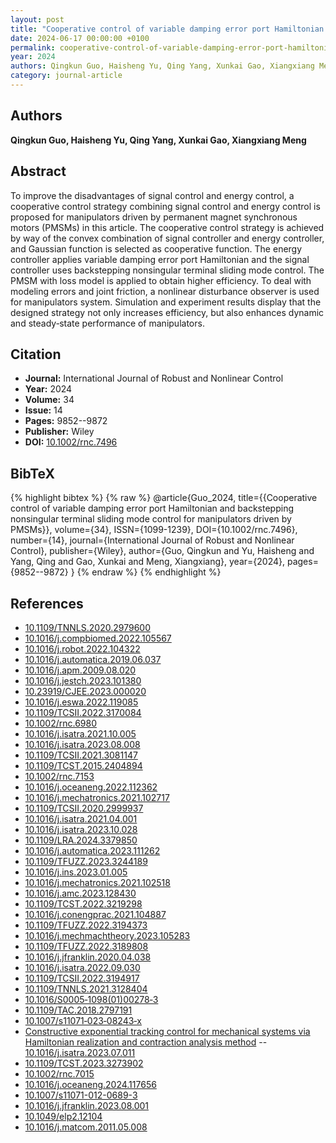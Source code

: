 ```yaml
---
layout: post
title: "Cooperative control of variable damping error port Hamiltonian and backstepping nonsingular terminal sliding mode control for manipulators driven by PMSMs"
date: 2024-06-17 00:00:00 +0100
permalink: cooperative-control-of-variable-damping-error-port-hamiltonian-and-backstepping-nonsingular-terminal-sliding-mode-control-for-manipulators-driven-by-pmsms
year: 2024
authors: Qingkun Guo, Haisheng Yu, Qing Yang, Xunkai Gao, Xiangxiang Meng
category: journal-article
---
```

 
## Authors
**Qingkun Guo, Haisheng Yu, Qing Yang, Xunkai Gao, Xiangxiang Meng**
 
## Abstract
To improve the disadvantages of signal control and energy control, a cooperative control strategy combining signal control and energy control is proposed for manipulators driven by permanent magnet synchronous motors (PMSMs) in this article. The cooperative control strategy is achieved by way of the convex combination of signal controller and energy controller, and Gaussian function is selected as cooperative function. The energy controller applies variable damping error port Hamiltonian and the signal controller uses backstepping nonsingular terminal sliding mode control. The PMSM with loss model is applied to obtain higher efficiency. To deal with modeling errors and joint friction, a nonlinear disturbance observer is used for manipulators system. Simulation and experiment results display that the designed strategy not only increases efficiency, but also enhances dynamic and steady‐state performance of manipulators.
 
## Citation
- **Journal:** International Journal of Robust and Nonlinear Control
- **Year:** 2024
- **Volume:** 34
- **Issue:** 14
- **Pages:** 9852--9872
- **Publisher:** Wiley
- **DOI:** [10.1002/rnc.7496](https://doi.org/10.1002/rnc.7496)
 
## BibTeX
{% highlight bibtex %}
{% raw %}
@article{Guo_2024,
  title={{Cooperative control of variable damping error port Hamiltonian and backstepping nonsingular terminal sliding mode control for manipulators driven by PMSMs}},
  volume={34},
  ISSN={1099-1239},
  DOI={10.1002/rnc.7496},
  number={14},
  journal={International Journal of Robust and Nonlinear Control},
  publisher={Wiley},
  author={Guo, Qingkun and Yu, Haisheng and Yang, Qing and Gao, Xunkai and Meng, Xiangxiang},
  year={2024},
  pages={9852--9872}
}
{% endraw %}
{% endhighlight %}
 
## References
- [10.1109/TNNLS.2020.2979600](https://doi.org/10.1109/TNNLS.2020.2979600)
- [10.1016/j.compbiomed.2022.105567](https://doi.org/10.1016/j.compbiomed.2022.105567)
- [10.1016/j.robot.2022.104322](https://doi.org/10.1016/j.robot.2022.104322)
- [10.1016/j.automatica.2019.06.037](https://doi.org/10.1016/j.automatica.2019.06.037)
- [10.1016/j.apm.2009.08.020](https://doi.org/10.1016/j.apm.2009.08.020)
- [10.1016/j.jestch.2023.101380](https://doi.org/10.1016/j.jestch.2023.101380)
- [10.23919/CJEE.2023.000020](https://doi.org/10.23919/CJEE.2023.000020)
- [10.1016/j.eswa.2022.119085](https://doi.org/10.1016/j.eswa.2022.119085)
- [10.1109/TCSII.2022.3170084](https://doi.org/10.1109/TCSII.2022.3170084)
- [10.1002/rnc.6980](https://doi.org/10.1002/rnc.6980)
- [10.1016/j.isatra.2021.10.005](https://doi.org/10.1016/j.isatra.2021.10.005)
- [10.1016/j.isatra.2023.08.008](https://doi.org/10.1016/j.isatra.2023.08.008)
- [10.1109/TCSII.2021.3081147](https://doi.org/10.1109/TCSII.2021.3081147)
- [10.1109/TCST.2015.2404894](https://doi.org/10.1109/TCST.2015.2404894)
- [10.1002/rnc.7153](https://doi.org/10.1002/rnc.7153)
- [10.1016/j.oceaneng.2022.112362](https://doi.org/10.1016/j.oceaneng.2022.112362)
- [10.1016/j.mechatronics.2021.102717](https://doi.org/10.1016/j.mechatronics.2021.102717)
- [10.1109/TCSII.2020.2999937](https://doi.org/10.1109/TCSII.2020.2999937)
- [10.1016/j.isatra.2021.04.001](https://doi.org/10.1016/j.isatra.2021.04.001)
- [10.1016/j.isatra.2023.10.028](https://doi.org/10.1016/j.isatra.2023.10.028)
- [10.1109/LRA.2024.3379850](https://doi.org/10.1109/LRA.2024.3379850)
- [10.1016/j.automatica.2023.111262](https://doi.org/10.1016/j.automatica.2023.111262)
- [10.1109/TFUZZ.2023.3244189](https://doi.org/10.1109/TFUZZ.2023.3244189)
- [10.1016/j.ins.2023.01.005](https://doi.org/10.1016/j.ins.2023.01.005)
- [10.1016/j.mechatronics.2021.102518](https://doi.org/10.1016/j.mechatronics.2021.102518)
- [10.1016/j.amc.2023.128430](https://doi.org/10.1016/j.amc.2023.128430)
- [10.1109/TCST.2022.3219298](https://doi.org/10.1109/TCST.2022.3219298)
- [10.1016/j.conengprac.2021.104887](https://doi.org/10.1016/j.conengprac.2021.104887)
- [10.1109/TFUZZ.2022.3194373](https://doi.org/10.1109/TFUZZ.2022.3194373)
- [10.1016/j.mechmachtheory.2023.105283](https://doi.org/10.1016/j.mechmachtheory.2023.105283)
- [10.1109/TFUZZ.2022.3189808](https://doi.org/10.1109/TFUZZ.2022.3189808)
- [10.1016/j.jfranklin.2020.04.038](https://doi.org/10.1016/j.jfranklin.2020.04.038)
- [10.1016/j.isatra.2022.09.030](https://doi.org/10.1016/j.isatra.2022.09.030)
- [10.1109/TCSII.2022.3194917](https://doi.org/10.1109/TCSII.2022.3194917)
- [10.1109/TNNLS.2021.3128404](https://doi.org/10.1109/TNNLS.2021.3128404)
- [10.1016/S0005‐1098(01)00278‐3](https://doi.org/10.1016/S0005‐1098(01)00278‐3)
- [10.1109/TAC.2018.2797191](https://doi.org/10.1109/TAC.2018.2797191)
- [10.1007/s11071‐023‐08243‐x](https://doi.org/10.1007/s11071‐023‐08243‐x)
- [Constructive exponential tracking control for mechanical systems via Hamiltonian realization and contraction analysis method](constructive-exponential-tracking-control-for-mechanical-systems-via-hamiltonian-realization-and-contraction-analysis-method) -- [10.1016/j.isatra.2023.07.011](https://doi.org/10.1016/j.isatra.2023.07.011)
- [10.1109/TCST.2023.3273902](https://doi.org/10.1109/TCST.2023.3273902)
- [10.1002/rnc.7015](https://doi.org/10.1002/rnc.7015)
- [10.1016/j.oceaneng.2024.117656](https://doi.org/10.1016/j.oceaneng.2024.117656)
- [10.1007/s11071-012-0689-3](https://doi.org/10.1007/s11071-012-0689-3)
- [10.1016/j.jfranklin.2023.08.001](https://doi.org/10.1016/j.jfranklin.2023.08.001)
- [10.1049/elp2.12104](https://doi.org/10.1049/elp2.12104)
- [10.1016/j.matcom.2011.05.008](https://doi.org/10.1016/j.matcom.2011.05.008)

